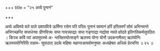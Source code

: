 +++
title = "२५ अव्ये पुनानं"

+++

अव्ये अविमये वारे वाले दशापवित्रे ऊर्मिणा रसेन परि परितः पुनानं पवमानं हरिं हरितवर्णं सोमं अभिनवन्ते अभिगच्छन्ति सप्तधेनवः प्रीणयित्र्यः सप्त गायत्र्याद्याः सप्त गङ्गाद्या नद्योवा नवते क्षोदते इतिगतिकर्मसुपठितः । किञ्च कविं त्वां अपामुपस्थे अ- न्तरिक्षस्योत्सङ्गे ऋतस्य योना योनौ उदकनामैतत् ऋतंयोनिः ऋतस्ययोनिरिति तन्नाम- सुपाठात् उदके महिषाः महान्तआयवोमनुष्याः अध्यहेषत अधिकं प्रेरयन्ति ॥ २५ ॥